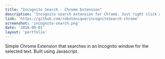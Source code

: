 ```yaml
---
title: "Incognito Search - Chrome Extension"
description: "Incognito search extension for Chrome. Just right click and search directly on incognito mode."
link: 'https://github.com/robotenique/incognitoSearch-chrome'
screenshot: 'incognito-search.png'
date: '2018-09-01'
layout: 'portfolio'
---
```


Simple Chrome Extension that searches in an Incognito window for the selected text. Built using Javascript.
